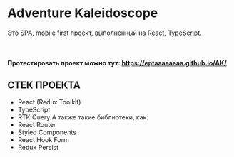 # Adventure Kaleidoscope
Это SPA, mobile first проект, выполненный на React, TypeScript.

<br>

#### Протестировать проект можно тут: https://eptaaaaaaaa.github.io/AK/

## СТЕК ПРОЕКТА
* React (Redux Toolkit)
* TypeScript
* RTK Query
А также такие библиотеки, как:
* React Router
* Styled Components
* React Hook Form
* Redux Persist


